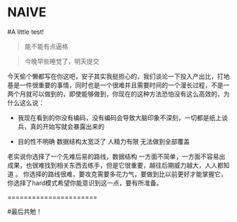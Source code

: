 # NAIVE
#A little test!
> 能不能有点逼格

>今晚早些睡觉了，明天提交

今天偷个懒都写在你这吧，安子其实我挺担心的，我们谈论一下投入产出比，打地基是一件很重要的事情，同时也是一个很难并且需要时间的一个漫长过程，不是一两个月就可以做到的，即使能够做到，你现在的这种方法恐怕没有这么高效的，为什么这么说：

- 我现在看到的你没有编码，没有编码会导致大脑印象不深刻，一切都是纸上谈兵，真的开始写就会暴露出来的
 
- 目的性不明确 数据结构太宽泛了 人精力有限 无法做到全部覆盖


老实说你选择了一个先难后易的路线，数据结构 一方面不简单，一方面不容易出成果，也很难找到相关东西去练手，但是它很重要，越往后期威力越大，人人都知道 。
你选择的路线很难，要攻克需要多花力气，要做到比以前更好才能掌握它，你选择了hard模式希望你能意识到这一点，要有所准备。

====================== 

#最后共勉！
